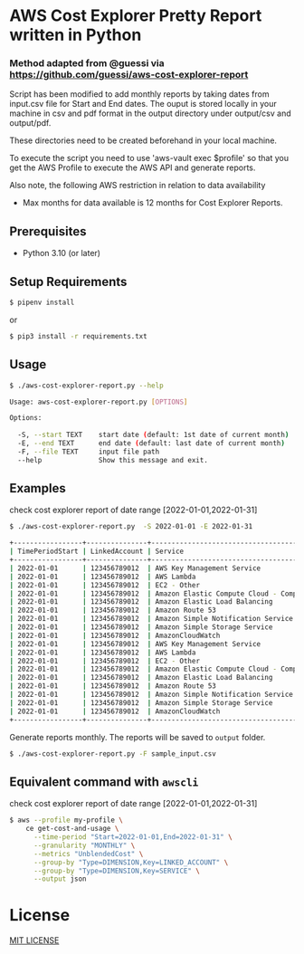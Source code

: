 # AWS Cost Explorer Pretty Report written in Python

### Method adapted from @guessi via https://github.com/guessi/aws-cost-explorer-report 

Script has been modified to add monthly reports by taking dates from input.csv file for Start and End dates. 
The ouput is stored locally in your machine in csv and pdf format in the output directory under output/csv and output/pdf.

These directories need to be created beforehand in your local machine.

To execute the script you need to use 'aws-vault exec $profile' so that you get the AWS Profile to execute the AWS API
and generate reports.

Also note, the following AWS restriction in relation to data availability
 - Max months for data available is 12 months for Cost Explorer Reports. 

## Prerequisites

- Python 3.10 (or later)


## Setup Requirements

```bash
$ pipenv install
```

or

```bash
$ pip3 install -r requirements.txt
```

## Usage

```bash
$ ./aws-cost-explorer-report.py --help

Usage: aws-cost-explorer-report.py [OPTIONS]

Options:
  
  -S, --start TEXT    start date (default: 1st date of current month)
  -E, --end TEXT      end date (default: last date of current month)
  -F, --file TEXT     input file path
  --help              Show this message and exit.
```

## Examples

check cost explorer report of date range [2022-01-01,2022-01-31]

```bash
$ ./aws-cost-explorer-report.py  -S 2022-01-01 -E 2022-01-31

+-----------------+---------------+----------------------------------------+------------+
| TimePeriodStart | LinkedAccount | Service                                |     Amount |
+-----------------+---------------+----------------------------------------+------------+
| 2022-01-01      | 123456789012  | AWS Key Management Service             |    1.39938 |
| 2022-01-01      | 123456789012  | AWS Lambda                             |    3.00102 |
| 2022-01-01      | 123456789012  | EC2 - Other                            |   11.48211 |
| 2022-01-01      | 123456789012  | Amazon Elastic Compute Cloud - Compute |  102.41709 |
| 2022-01-01      | 123456789012  | Amazon Elastic Load Balancing          |   17.73890 |
| 2022-01-01      | 123456789012  | Amazon Route 53                        |    1.32980 |
| 2022-01-01      | 123456789012  | Amazon Simple Notification Service     |    2.32891 |
| 2022-01-01      | 123456789012  | Amazon Simple Storage Service          |    3.34789 |
| 2022-01-01      | 123456789012  | AmazonCloudWatch                       |   10.32789 |
| 2022-01-01      | 123456789012  | AWS Key Management Service             |    3.97408 |
| 2022-01-01      | 123456789012  | AWS Lambda                             |   23.44120 |
| 2022-01-01      | 123456789012  | EC2 - Other                            |   12.30661 |
| 2022-01-01      | 123456789012  | Amazon Elastic Compute Cloud - Compute |  127.45739 |
| 2022-01-01      | 123456789012  | Amazon Elastic Load Balancing          |   18.15638 |
| 2022-01-01      | 123456789012  | Amazon Route 53                        |    1.32456 |
| 2022-01-01      | 123456789012  | Amazon Simple Notification Service     |    2.00011 |
| 2022-01-01      | 123456789012  | Amazon Simple Storage Service          |    3.63218 |
| 2022-01-01      | 123456789012  | AmazonCloudWatch                       |   10.06860 |
+-----------------+---------------+----------------------------------------+------------+
```

Generate reports monthly. The reports will be saved to `output` folder. 
```bash
$ ./aws-cost-explorer-report.py -F sample_input.csv
```

## Equivalent command with `awscli`

check cost explorer report of date range [2022-01-01,2022-01-31]

```bash
$ aws --profile my-profile \
    ce get-cost-and-usage \
      --time-period "Start=2022-01-01,End=2022-01-31" \
      --granularity "MONTHLY" \
      --metrics "UnblendedCost" \
      --group-by "Type=DIMENSION,Key=LINKED_ACCOUNT" \
      --group-by "Type=DIMENSION,Key=SERVICE" \
      --output json
```

# License

[MIT LICENSE](LICENSE)

